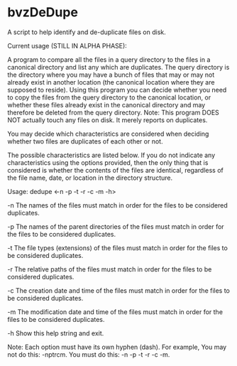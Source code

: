 # bvzDeDupe
A script to help identify and de-duplicate files on disk.

Current usage (STILL IN ALPHA PHASE):

A program to compare all the files in a query directory to the files in a
canonical directory and list any which are duplicates. The query directory is
the directory where you may have a bunch of files that may or may not already
exist in another location (the canonical location where they are supposed to
reside). Using this program you can decide whether you need to copy the files
from the query directory to the canonical location, or whether these files
already exist in the canonical directory and may therefore be deleted from the
query directory. Note: This program DOES NOT actually touch any files on disk.
It merely reports on duplicates.

You may decide which characteristics are considered when deciding whether two
files are duplicates of each other or not.

The possible characteristics are listed below. If you do not indicate any
characteristics using the options provided, then the only thing that is considered
is whether the contents of the files are identical, regardless of the file name,
date, or location in the directory structure.

Usage: dedupe <query directory> <canonical directory> <-n -p -t -r -c -m -h>

-n    The names of the files must match in order for the files to be considered 
      duplicates.

-p    The names of the parent directories of the files must match in order for 
      the files to be considered duplicates.

-t    The file types (extensions) of the files must match in order for the files 
      to be considered duplicates.

-r    The relative paths of the files must match in order for the files to be 
      considered duplicates.

-c    The creation date and time of the files must match in order for the files 
      to be considered duplicates.

-m    The modification date and time of the files must match in order for the 
      files to be considered duplicates.

-h    Show this help string and exit.

Note: Each option must have its own hyphen (dash). For example, You may not do this: -nptrcm. 
      You must do this: -n -p -t -r -c -m.